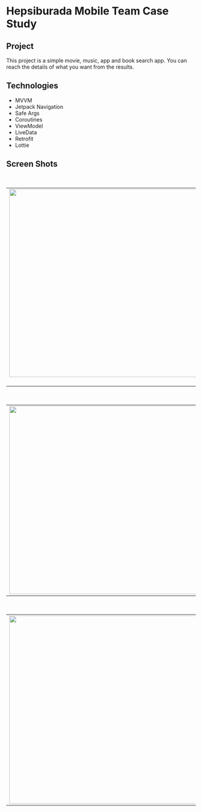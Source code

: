 # Hepsiburada Mobile Team Case Study 

## Project

This project is a simple movie, music, app and book search app. You can reach the details of what you want from the results.

## Technologies

- MVVM
- Jetpack Navigation
- Safe Args
- Coroutines
- ViewModel
- LiveData
- Retrofit
- Lottie

## Screen Shots

<table>
  <tr>
    <td><img src="https://user-images.githubusercontent.com/13102788/139594506-e0dbfa4b-cca9-45e9-b1cc-67a07d3be537.png" height="500px"/>&nbsp;&nbsp;&nbsp;</td>
    <td><img src="https://user-images.githubusercontent.com/13102788/139594510-c9c09e9c-ef05-4bde-b93b-1581dffc0f06.png" height="500px" width="250px"/></td>&nbsp;&nbsp;&nbsp;
    <td><img src="https://user-images.githubusercontent.com/13102788/139594518-c5202df2-59ba-4e5c-ba60-038f7143d39d.png" alt="gif" height="500"/></td>
  </tr>
</table>

<table>
  <tr>
    <td><img src="https://user-images.githubusercontent.com/13102788/139594526-f4b32863-cc81-4862-b31a-35dcb54c65e9.png" height="500px"/></td>&nbsp;&nbsp;&nbsp;
    <td><img src="https://user-images.githubusercontent.com/13102788/139594535-864c0983-997f-458c-a14c-ae4449343d1e.png" height="500px" width="250px"/></td>&nbsp;&nbsp;&nbsp;
    <td><img src="https://user-images.githubusercontent.com/13102788/139594540-6f71cf1a-544f-4535-855e-6723f727c88c.png" alt="gif" height="500"/></td>
  </tr>
</table>

<table>
  <tr>
    <td><img src="https://user-images.githubusercontent.com/13102788/139594544-7793c1f5-63c2-4b71-84d9-de72ed67e033.png" height="500px"/></td>&nbsp;&nbsp;&nbsp;
    <td><img src="https://user-images.githubusercontent.com/13102788/139594547-b74c7a20-1547-4e29-ae39-0746dea789ef.png" height="500px" width="250px"/></td>&nbsp;&nbsp;&nbsp;
    <td><img src="https://user-images.githubusercontent.com/13102788/139594549-572913ce-486f-4685-b7a2-e86a550f7dc2.png" alt="gif" height="500"/></td>
  </tr>
</table>
